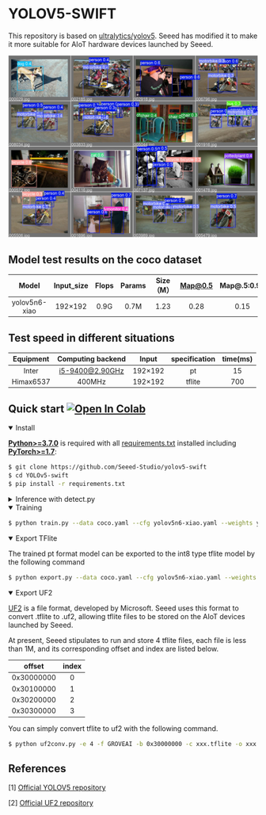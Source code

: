 # YOLOV5-SWIFT

This repository is based on [ultralytics/yolov5](https://github.com/ultralytics/yolov5). Seeed has modified it to make it more suitable for AIoT hardware devices launched by Seeed.

![image](./extra/test_show.jpg)


## Model test results on the coco dataset

  Model | Input_size|Flops| Params | Size（M） |Map@0.5|Map@.5:0.95
 :-----:|:-----:|:----------:|:----:|:----:|:----:|:----:|
 yolov5n6-xiao| 192×192| 0.9G|0.7M|1.23| 0.28|0.15

## Test speed in different situations

Equipment|Computing backend|Input|specification|time(ms)
:---:|:---:|:---:|:---:|:---:|
Inter|i5-9400@2.90GHz|192×192|pt|15
Himax6537|400MHz|192×192|tflite|700



## <div>Quick start  <a href="https://colab.research.google.com/github/Seeed-Studio/yolov5-swift/blob/master/tutorial.ipynb" target="_parent"><img src="https://colab.research.google.com/assets/colab-badge.svg" alt="Open In Colab"/></a> </div> 

<details open>
<summary>Install</summary>

[**Python>=3.7.0**](https://www.python.org/) is required with all
[requirements.txt](https://github.com/Seeed-Studio/yolov5-swift/blob/master/requirements.txt) installed including
[**PyTorch>=1.7**](https://pytorch.org/get-started/locally/):

<!-- $ sudo apt update && apt install -y libgl1-mesa-glx libsm6 libxext6 libxrender-dev -->

```bash
$ git clone https://github.com/Seeed-Studio/yolov5-swift
$ cd YOLOv5-swift
$ pip install -r requirements.txt
```

</details>

<details>
<summary>Inference with detect.py</summary>

`detect.py` runs inference on a variety of sources, downloading models automatically from
the [YOLOv5n6-xiao](https://github.com/ultralytics/yolov5/releases) and saving results to `runs/detect`.

```bash
$ python detect.py --source 0  # webcam
                            file.jpg  # image 
                            file.mp4  # video
                            path/  # directory
                            path/*.jpg  # glob
                            'https://youtu.be/NUsoVlDFqZg'  # YouTube
                            'rtsp://example.com/media.mp4'  # RTSP, RTMP, HTTP stream
```

</details>

<details open>
<summary>Training</summary>

```bash
$ python train.py --data coco.yaml --cfg yolov5n6-xiao.yaml --weights yolov5n6-xiao.pt --batch-size 128    
```

</details>  
<details open>
<summary>Export TFlite</summary>

The trained pt format model can be exported to the int8 type tflite model by the following command

```bash
$ python export.py --data coco.yaml --cfg yolov5n6-xiao.yaml --weights yolov5n6-xiao.pt --imgsz 192 --int8   
```

</details>  

</details>  
<details open>
<summary>Export UF2</summary>

[UF2](https://github.com/microsoft/uf2) is a file format, developed by Microsoft. Seeed uses this format to convert .tflite to .uf2, allowing tflite files to be stored on the AIoT devices launched by Seeed.

At present, Seeed stipulates to run and store 4 tflite files, each file is less than 1M, and its corresponding offset and index are listed below.

 offset|index
:---:|:---:|
|0x30000000|0|
|0x30100000|1|
|0x30200000|2|
|0x30300000|3|

You can simply convert tflite to uf2 with the following command.

```bash
$ python uf2conv.py -e 4 -f GROVEAI -b 0x30000000 -c xxx.tflite -o xxx.uf2
```

</details>  




## References
[1] [Official YOLOV5 repository](https://github.com/ultralytics/yolov5/)

[2] [Official UF2 repository](https://github.com/microsoft/uf2)